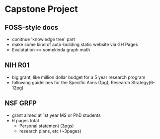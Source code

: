 # Capstone Project 

## FOSS-style docs
- conitnue 'knowledge tree' part
- make some kind of auto-building static website via GH Pages
- Evalutation == somekinda graph math 
   
##  NIH R01 
 -  big grant, like million dollar budget for a 5 year research program
 -  following guidelines for the Specific Aims (1pg), Research Strategy(6-12pg)
   
##  NSF GRFP
-  grant aimed at 1st year MS or PhD students 
-  6 pages total
   -  Personal statement (3pgs)
   -  research plans, etc (~3pages)
